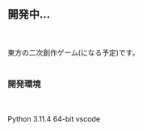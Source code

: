 ## 開発中...
<br></br>
東方の二次創作ゲーム(になる予定)です。
<br></br>
### 開発環境
<br></br>
 Python 3.11.4 64-bit
 vscode
